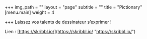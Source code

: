 +++
img_path = ""
layout = "page"
subtitle = ""
title = "Pictionary"
[menu.main]
weight = 4

+++
Laissez vos talents de dessinateur s’exprimer !

Lien : [https://skribbl.io/](https://skribbl.io/ "https://skribbl.io/")